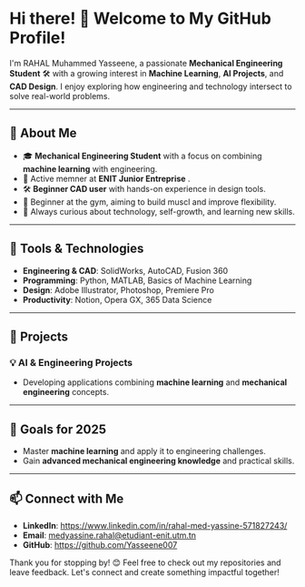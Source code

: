 # Hi there! 👋 Welcome to My GitHub Profile!

I'm RAHAL Muhammed Yasseene, a passionate **Mechanical Engineering Student** 🛠️ with a growing interest in **Machine Learning**, **AI Projects**, and **CAD Design**. I enjoy exploring how engineering and technology intersect to solve real-world problems.  

---

## 🌟 About Me
- 🎓 **Mechanical Engineering Student** with a focus on combining **machine learning** with engineering.
- 🤝 Active memner at **ENIT Junior Entreprise** .
- 🛠️ **Beginner CAD user** with hands-on experience in design tools.
- 💪 Beginner at the gym, aiming to build muscl and improve flexibility.
- 🌱 Always curious about technology, self-growth, and learning new skills.

---

## 🔧 Tools & Technologies
- **Engineering & CAD**: SolidWorks, AutoCAD, Fusion 360  
- **Programming**: Python, MATLAB, Basics of Machine Learning  
- **Design**: Adobe Illustrator, Photoshop, Premiere Pro  
- **Productivity**: Notion, Opera GX, 365 Data Science

---

## 🚀 Projects
### 💡 AI & Engineering Projects
- Developing applications combining **machine learning** and **mechanical engineering** concepts.  

---

## 📝 Goals for 2025
- Master **machine learning** and apply it to engineering challenges.  
- Gain **advanced mechanical engineering knowledge** and practical skills.

---

## 📫 Connect with Me
- **LinkedIn**: https://www.linkedin.com/in/rahal-med-yassine-571827243/
- **Email**: medyassine.rahal@etudiant-enit.utm.tn
- **GitHub**: https://github.com/Yasseene007

Thank you for stopping by! 😊 Feel free to check out my repositories and leave feedback. Let's connect and create something impactful together!
